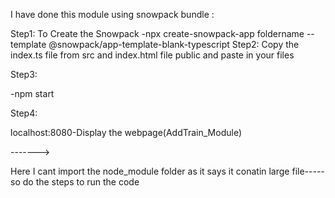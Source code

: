 I have done this module using snowpack bundle :

 Step1:
  To Create the Snowpack
   -npx create-snowpack-app foldername --template @snowpack/app-template-blank-typescript
  Step2:
  Copy the index.ts file from src and index.html file public and paste in your files

  Step3:

   -npm start

   Step4:
   
   localhost:8080-Display the webpage(AddTrain_Module)

   ------->

   Here I cant import the node_module folder as it says it conatin large file-----so do the steps to run the code 


